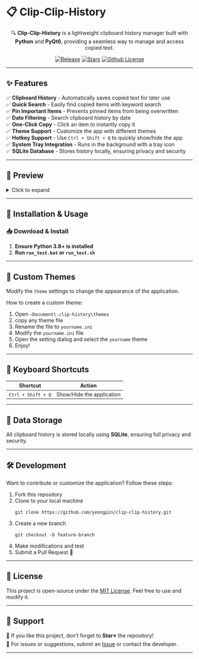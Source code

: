 # 📋 Clip-Clip-History

<div align="center">

🔍 **Clip-Clip-History** is a lightweight clipboard history manager built with **Python** and **PyQt6**, providing a seamless way to manage and access copied text.

<p align="center">

[![Release](https://img.shields.io/github/v/release/yeongpin/clip-clip-history?style=flat-square&logo=github&color=blue)](https://github.com/yeongpin/clip-clip-history/releases/latest)
[![Stars](https://img.shields.io/github/stars/yeongpin/clip-clip-history?style=flat-square&logo=github)](https://github.com/yeongpin/clip-clip-history/stargazers)
[![Github License](https://img.shields.io/badge/license-MIT-green.svg)](https://github.com/yeongpin/clip-clip-history/blob/main/LICENSE)

</p>

</div>

---

## ✨ Features

✅ **Clipboard History** - Automatically saves copied text for later use  
✅ **Quick Search** - Easily find copied items with keyword search  
✅ **Pin Important Items** - Prevents pinned items from being overwritten  
✅ **Date Filtering** - Search clipboard history by date  
✅ **One-Click Copy** - Click an item to instantly copy it  
✅ **Theme Support** - Customize the app with different themes  
✅ **Hotkey Support** - Use `Ctrl + Shift + Q` to quickly show/hide the app  
✅ **System Tray Integration** - Runs in the background with a tray icon  
✅ **SQLite Database** - Stores history locally, ensuring privacy and security  

---

## 📸 Preview

<details>

<summary>Click to expand</summary>

| ![Preview](.\images\preview_2025-03-12_14-52-34.png) | ![Preview](.\images\preview_2025-03-12_14-53-19.png) |
|--------------------------------------------------------|--------------------------------------------------------|
| ![Preview](.\images\Preview_2025-03-12_14-54-29.png) | ![Preview](.\images\Preview_2025-03-12_14-54-50.png) |

</details>

---

## 🚀 Installation & Usage

### 📥 Download & Install
1. **Ensure Python 3.8+ is installed**
2. **Run `run_test.bat` or `run_test.sh`**

---

## 🎨 Custom Themes

Modify the `theme` settings to change the appearance of the application.

How to create a custom theme:
1. Open `~Document\.clip-history\themes`
2. copy any theme file
3. Rename the file to `yourname.ini`
4. Modify the `yourname.ini` file
5. Open the setting dialog and select the `yourname` theme
6. Enjoy!

---

## 🎯 Keyboard Shortcuts

| Shortcut           | Action                   |
|-------------------|-------------------------|
| `Ctrl + Shift + Q` | Show/Hide the application |
---

## 💾 Data Storage

All clipboard history is stored locally using **SQLite**, ensuring full privacy and security.

---

## 🛠 Development

Want to contribute or customize the application? Follow these steps:

1. Fork this repository
2. Clone to your local machine
   ```
   git clone https://github.com/yeongpin/clip-clip-history.git
   ```
3. Create a new branch
   ```
   git checkout -b feature-branch
   ```
4. Make modifications and test
5. Submit a Pull Request 🚀

---

## 📜 License

This project is open-source under the [MIT License](LICENSE). Feel free to use and modify it.

---

## 🌟 Support

💖 If you like this project, don’t forget to **Star⭐️** the repository!  
📩 For issues or suggestions, submit an [Issue](https://github.com/yeongpin/clip-clip-history/issues) or contact the developer.

---
